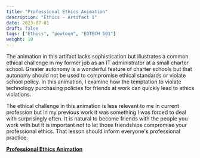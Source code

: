 ```yaml
---
title: "Professional Ethics Animation"
description: "Ethics - Artifact 1"
date: 2023-07-01
draft: false
tags: ["Ethics", "powtoon", "EDTECH 501"]
weight: 10
---
```

The animation in this artifact lacks sophistication but illustrates a common ethical challenge in my former job as an IT administrator at a small charter school.  Greater autonomy is a wonderful feature of charter schools but that autonomy should not be used to compromise ethical standards or violate school policy.  In this animation, I examine how the temptation to violate technology purchasing policies for friends at work can quickly lead to ethics violations.

The ethical challenge in this animation is less relevant to me in current profession but in my previous work it was something I was forced to deal with surprisingly often.  It is natural to become friends with the people you work with but it is important not to let those friendships compromise your professional ethics.  That lesson should inform everyone's professional practice.

**[Professional Ethics Animation](https://www.powtoon.com/ws/b4wJVQnKWiY/1/m)**
